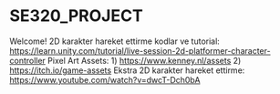 # SE320_PROJECT
Welcome!
2D karakter hareket ettirme kodlar ve tutorial:
https://learn.unity.com/tutorial/live-session-2d-platformer-character-controller
Pixel Art Assets: 1) https://www.kenney.nl/assets 2) https://itch.io/game-assets
Ekstra 2D karakter hareket ettirme: 
https://www.youtube.com/watch?v=dwcT-Dch0bA
